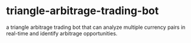 # triangle-arbitrage-trading-bot
a triangle arbitrage trading bot that can analyze multiple currency pairs in real-time and identify arbitrage opportunities.
